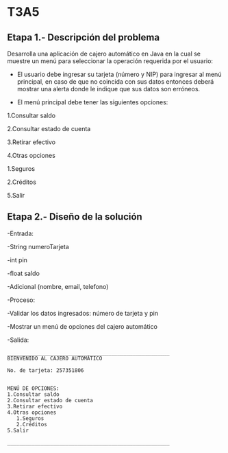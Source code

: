 # T3A5
## Etapa 1.- Descripción del problema
Desarrolla una aplicación de cajero automático en Java en la cual se muestre un menú para seleccionar la operación requerida por el usuario:

- El usuario debe ingresar su tarjeta (número y NIP) para ingresar al menú principal, en caso de que no coincida con sus datos entonces deberá mostrar una alerta donde le indique que sus datos son erróneos.

- El menú principal debe tener las siguientes opciones:

1.Consultar saldo

2.Consultar estado de cuenta

3.Retirar efectivo

4.Otras opciones

   1.Seguros
   
   2.Créditos
   
5.Salir

## Etapa 2.- Diseño de la solución
-Entrada:

  -String numeroTarjeta
  
  -int pin
  
  -float saldo
  
  -Adicional (nombre, email, telefono)

-Proceso:

  -Validar los datos ingresados: número de tarjeta y pin
  
  -Mostrar un menú de opciones del cajero automático

-Salida:
~~~
_____________________________________________________
BIENVENIDO AL CAJERO AUTOMÁTICO

No. de tarjeta: 257351806


MENÚ DE OPCIONES:
1.Consultar saldo
2.Consultar estado de cuenta
3.Retirar efectivo
4.Otras opciones
   1.Seguros
   2.Créditos
5.Salir

_____________________________________________________


~~~





